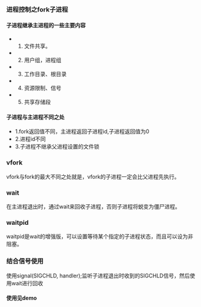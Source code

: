 ### 进程控制之fork子进程

#### 子进程继承主进程的一些主要内容
- 1. 文件共享。
- 2. 用户组，进程组
- 3. 工作目录、根目录
- 4. 资源限制、信号
- 5. 共享存储段

#### 子进程与主进程不同之处
- 1.fork返回值不同，主进程返回子进程id,子进程返回值为0
- 2.进程id不同 
- 3.子进程不继承父进程设置的文件锁 

### vfork
vfork与fork的最大不同之处就是，vfork的子进程一定会比父进程先执行。

### wait
在主进程退出时，通过wait来回收子进程，否则子进程将蜕变为僵尸进程。

### waitpid
waitpid是wait的增强版，可以设置等待某个指定的子进程状态，而且可以设为非阻塞。

### 结合信号使用
使用signal(SIGCHLD, handler);监听子进程退出时收到的SIGCHLD信号，然后使用wait进行回收

#### 使用见demo